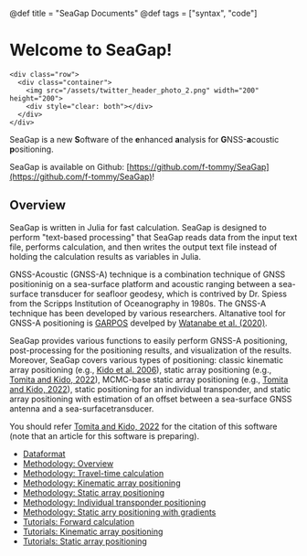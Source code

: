@def title = "SeaGap Documents"
@def tags = ["syntax", "code"]

# Welcome to SeaGap!

~~~
<div class="row">
  <div class="container">
    <img src="/assets/twitter_header_photo_2.png" width="200" height="200">
    <div style="clear: both"></div>      
  </div>
</div>
~~~

SeaGap is a new **S**oftware of the **e**nhanced **a**nalysis for **G**NSS-**a**coustic **p**ositioning.

SeaGap is available on Github: [https://github.com/f-tommy/SeaGap](https://github.com/f-tommy/SeaGap)!

## Overview

SeaGap is written in Julia for fast calculation. SeaGap is designed to perform "text-based processing" that SeaGap reads data from the input text file, performs calculation, and then writes the output text file instead of holding the calculation results as variables in Julia.

GNSS-Acoustic (GNSS-A) technique is a combination technique of GNSS positioninig on a sea-surface platform and acoustic ranging between a sea-surface transducer for seafloor geodesy, which is contrived by Dr. Spiess from the Scripps Institution of Oceanography in 1980s. The GNSS-A technique has been developed by various researchers. Altanative tool for GNSS-A positioning is [GARPOS](https://github.com/s-watanabe-jhod/garpos) develped by [Watanabe et al. (2020)](https://www.frontiersin.org/articles/10.3389/feart.2020.597532/full).

SeaGap provides various functions to easily perform GNSS-A positioning, post-processing for the positioning results, and visualization of the results. Moreover, SeaGap covers various types of positioning: classic kinematic array positioning (e.g., [Kido et al. 2006](https://earth-planets-space.springeropen.com/articles/10.1186/BF03351996)), static array positioning (e.g., [Tomita and Kido, 2022](https://earth-planets-space.springeropen.com/articles/10.1186/s40623-022-01740-0)), MCMC-base static array positioning (e.g., [Tomita and Kido, 2022](https://earth-planets-space.springeropen.com/articles/10.1186/s40623-022-01740-0)), static positioning for an individual transponder, and static array positioning with estimation of an offset between a sea-surface GNSS antenna and a sea-surfacetransducer.

You should refer  [Tomita and Kido, 2022](https://earth-planets-space.springeropen.com/articles/10.1186/s40623-022-01740-0) for the citation of this software (note that an article  for this software is preparing). 


* [Dataformat](/dataformat/)
* [Methodology: Overview](/methodoverview/)
* [Methodology: Travel-time calculation](/methodtt/)
* [Methodology: Kinematic array positioning](/methodkinematic/)
* [Methodology: Static array positioning](/methodstatic/)
* [Methodology: Individual transponder positioning](/methodsingle/)
* [Methodology: Static arry positioning with gradients](/methodmcmcpvg/)
* [Tutorials: Forward calculation](/tutorialforward/)
* [Tutorials: Kinematic array positioning](/tutorialkinematic/)
* [Tutorials: Static array positioning](/tutorialstatic/)

